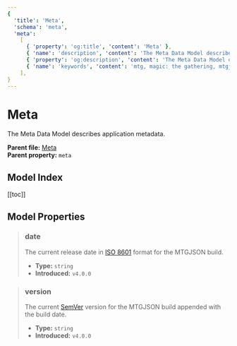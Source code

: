 ```yaml
---
{
  'title': 'Meta',
  'schema': 'meta',
  'meta':
    [
      { 'property': 'og:title', 'content': 'Meta' },
      { 'name': 'description', 'content': 'The Meta Data Model describes application metadata.' },
      { 'property': 'og:description', 'content': 'The Meta Data Model describes application metadata.' },
      { 'name': 'keywords', 'content': 'mtg, magic: the gathering, mtgjson, json, version, meta' },
    ],
}
---
```


# Meta

The Meta Data Model describes application metadata.

**Parent file:** [Meta](/downloads/all-files/#meta)  
**Parent property:** `meta`

## Model Index

<PropertyToggler/>

[[toc]]

## Model Properties

> ### date
>
> The current release date in [ISO 8601](https://www.iso.org/iso-8601-date-and-time-format.html) format for the MTGJSON build.
>
> - **Type:** `string`
> - **Introduced:** `v4.0.0`

> ### version
>
> The current [SemVer](https://semver.org) version for the MTGJSON build appended with the build date.
>
> - **Type:** `string`
> - **Introduced:** `v4.0.0`
